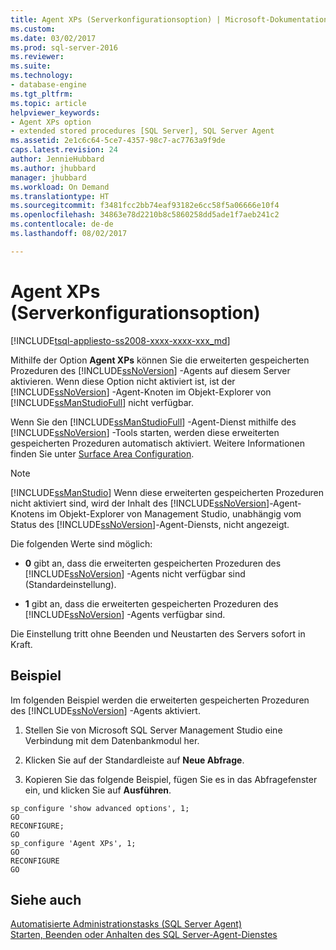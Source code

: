 ```yaml
---
title: Agent XPs (Serverkonfigurationsoption) | Microsoft-Dokumentation
ms.custom: 
ms.date: 03/02/2017
ms.prod: sql-server-2016
ms.reviewer: 
ms.suite: 
ms.technology:
- database-engine
ms.tgt_pltfrm: 
ms.topic: article
helpviewer_keywords:
- Agent XPs option
- extended stored procedures [SQL Server], SQL Server Agent
ms.assetid: 2e1c6c64-5ce7-4357-98c7-ac7763a9f9de
caps.latest.revision: 24
author: JennieHubbard
ms.author: jhubbard
manager: jhubbard
ms.workload: On Demand
ms.translationtype: HT
ms.sourcegitcommit: f3481fcc2bb74eaf93182e6cc58f5a06666e10f4
ms.openlocfilehash: 34863e78d2210b8c5860258dd5ade1f7aeb241c2
ms.contentlocale: de-de
ms.lasthandoff: 08/02/2017

---
```

# <a name="agent-xps-server-configuration-option"></a>Agent XPs (Serverkonfigurationsoption)
[!INCLUDE[tsql-appliesto-ss2008-xxxx-xxxx-xxx_md](../../includes/tsql-appliesto-ss2008-xxxx-xxxx-xxx-md.md)]

  Mithilfe der Option **Agent XPs** können Sie die erweiterten gespeicherten Prozeduren des [!INCLUDE[ssNoVersion](../../includes/ssnoversion-md.md)] -Agents auf diesem Server aktivieren. Wenn diese Option nicht aktiviert ist, ist der [!INCLUDE[ssNoVersion](../../includes/ssnoversion-md.md)] -Agent-Knoten im Objekt-Explorer von [!INCLUDE[ssManStudioFull](../../includes/ssmanstudiofull-md.md)] nicht verfügbar.  
  
 Wenn Sie den [!INCLUDE[ssManStudioFull](../../includes/ssmanstudiofull-md.md)] -Agent-Dienst mithilfe des [!INCLUDE[ssNoVersion](../../includes/ssnoversion-md.md)] -Tools starten, werden diese erweiterten gespeicherten Prozeduren automatisch aktiviert. Weitere Informationen finden Sie unter [Surface Area Configuration](../../relational-databases/security/surface-area-configuration.md).  
  
> [!NOTE]  
>  [!INCLUDE[ssManStudio](../../includes/ssmanstudio-md.md)] Wenn diese erweiterten gespeicherten Prozeduren nicht aktiviert sind, wird der Inhalt des [!INCLUDE[ssNoVersion](../../includes/ssnoversion-md.md)]-Agent-Knotens im Objekt-Explorer von Management Studio, unabhängig vom Status des [!INCLUDE[ssNoVersion](../../includes/ssnoversion-md.md)]-Agent-Diensts, nicht angezeigt.  
  
 Die folgenden Werte sind möglich:  
  
-   **0** gibt an, dass die erweiterten gespeicherten Prozeduren des [!INCLUDE[ssNoVersion](../../includes/ssnoversion-md.md)] -Agents nicht verfügbar sind (Standardeinstellung).  
  
-   **1** gibt an, dass die erweiterten gespeicherten Prozeduren des [!INCLUDE[ssNoVersion](../../includes/ssnoversion-md.md)] -Agents verfügbar sind.  
  
 Die Einstellung tritt ohne Beenden und Neustarten des Servers sofort in Kraft.  
  
## <a name="example"></a>Beispiel
 Im folgenden Beispiel werden die erweiterten gespeicherten Prozeduren des [!INCLUDE[ssNoVersion](../../includes/ssnoversion-md.md)] -Agents aktiviert.  

1. Stellen Sie von Microsoft SQL Server Management Studio eine Verbindung mit dem Datenbankmodul her.

2.  Klicken Sie auf der Standardleiste auf **Neue Abfrage**.

3.  Kopieren Sie das folgende Beispiel, fügen Sie es in das Abfragefenster ein, und klicken Sie auf **Ausführen**. 
  
```tsql 
sp_configure 'show advanced options', 1;  
GO  
RECONFIGURE;  
GO  
sp_configure 'Agent XPs', 1;  
GO  
RECONFIGURE  
GO  
```  
  
## <a name="see-also"></a>Siehe auch  
 [Automatisierte Administrationstasks &#40;SQL Server Agent&#41;](http://msdn.microsoft.com/library/541ee5ac-2c9f-4b74-b4f0-13b7bd5920b0)   
 [Starten, Beenden oder Anhalten des SQL Server-Agent-Dienstes](http://msdn.microsoft.com/library/c95a9759-dd30-4ab6-9ab0-087bb3bfb97c)  
  
  

